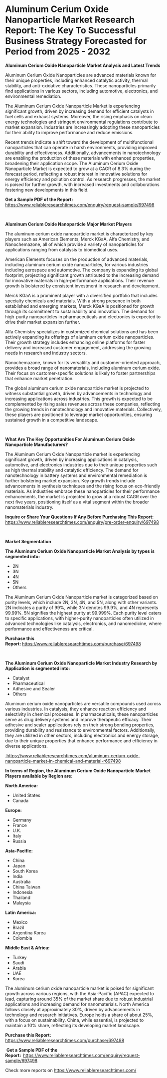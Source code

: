 <p><h1>Aluminum Cerium Oxide Nanoparticle Market Research Report: The Key To Successful Business Strategy Forecasted for Period from 2025 - 2032</h1></p><p><strong>Aluminum Cerium Oxide Nanoparticle Market Analysis and Latest Trends</strong></p>
<p><p>Aluminum Cerium Oxide Nanoparticles are advanced materials known for their unique properties, including enhanced catalytic activity, thermal stability, and anti-oxidative characteristics. These nanoparticles primarily find applications in various sectors, including automotive, electronics, and environmental remediation.</p><p>The Aluminum Cerium Oxide Nanoparticle Market is experiencing significant growth, driven by increasing demand for efficient catalysts in fuel cells and exhaust systems. Moreover, the rising emphasis on clean energy technologies and stringent environmental regulations contribute to market expansion. Industries are increasingly adopting these nanoparticles for their ability to improve performance and reduce emissions.</p><p>Recent trends indicate a shift toward the development of multifunctional nanoparticles that can operate in harsh environments, providing improved durability and effectiveness. Additionally, advancements in nanotechnology are enabling the production of these materials with enhanced properties, broadening their application scope. The Aluminum Cerium Oxide Nanoparticle Market is expected to grow at a CAGR of 8.3% during the forecast period, reflecting a robust interest in innovative solutions for energy efficiency and pollution control. As research progresses, the market is poised for further growth, with increased investments and collaborations fostering new developments in this field.</p></p>
<p><strong>Get a Sample PDF of the Report:&nbsp;</strong> <a href="https://www.reliableresearchtimes.com/enquiry/request-sample/697498?utm_campaign=3287&utm_medium=2&utm_source=Github&utm_content=ia&utm_term=23032025&utm_id=aluminum-cerium-oxide-nanoparticle">https://www.reliableresearchtimes.com/enquiry/request-sample/697498</a></p>
<p>&nbsp;</p>
<p><strong>Aluminum Cerium Oxide Nanoparticle Major Market Players</strong></p>
<p><p>The aluminum cerium oxide nanoparticle market is characterized by key players such as American Elements, Merck KGaA, Alfa Chemistry, and Nanochemazone, all of which provide a variety of nanoparticles for applications ranging from catalysis to biomedical uses.</p><p>American Elements focuses on the production of advanced materials, including aluminum cerium oxide nanoparticles, for various industries including aerospace and automotive. The company is expanding its global footprint, projecting significant growth attributed to the increasing demand for innovative materials in high-performance applications. Their revenue growth is bolstered by consistent investment in research and development.</p><p>Merck KGaA is a prominent player with a diversified portfolio that includes specialty chemicals and materials. With a strong presence in both established and emerging markets, Merck KGaA is positioned for growth through its commitment to sustainability and innovation. The demand for high-purity nanoparticles in pharmaceuticals and electronics is expected to drive their market expansion further.</p><p>Alfa Chemistry specializes in customized chemical solutions and has been actively expanding its offerings of aluminum cerium oxide nanoparticles. Their growth strategy includes enhancing online platforms for faster delivery and increased customer engagement, addressing the growing needs in research and industry sectors.</p><p>Nanochemazone, known for its versatility and customer-oriented approach, provides a broad range of nanomaterials, including aluminum cerium oxide. Their focus on customer-specific solutions is likely to foster partnerships that enhance market penetration.</p><p>The global aluminum cerium oxide nanoparticle market is projected to witness substantial growth, driven by advancements in technology and increasing applications across industries. This growth is expected to be complemented by rising sales revenues across these companies, reflecting the growing trends in nanotechnology and innovative materials. Collectively, these players are positioned to leverage market opportunities, ensuring sustained growth in a competitive landscape.</p></p>
<p>&nbsp;</p>
<p><strong>What Are The Key Opportunities For Aluminum Cerium Oxide Nanoparticle Manufacturers?</strong></p>
<p><p>The Aluminum Cerium Oxide Nanoparticle market is experiencing significant growth, driven by increasing applications in catalysis, automotive, and electronics industries due to their unique properties such as high thermal stability and catalytic efficiency. The demand for nanotechnology in battery systems and environmental remediation is further bolstering market expansion. Key growth trends include advancements in synthesis techniques and the rising focus on eco-friendly materials. As industries embrace these nanoparticles for their performance enhancements, the market is projected to grow at a robust CAGR over the next five years, positioning itself as a vital segment within the broader nanomaterials industry.</p></p>
<p><strong>Inquire or Share Your Questions If Any Before Purchasing This Report:</strong> <a href="https://www.reliableresearchtimes.com/enquiry/pre-order-enquiry/697498?utm_campaign=3287&utm_medium=2&utm_source=Github&utm_content=ia&utm_term=23032025&utm_id=aluminum-cerium-oxide-nanoparticle">https://www.reliableresearchtimes.com/enquiry/pre-order-enquiry/697498</a></p>
<p>&nbsp;</p>
<p><strong>Market Segmentation</strong></p>
<p><strong>The Aluminum Cerium Oxide Nanoparticle Market Analysis by types is segmented into:</strong></p>
<p><ul><li>2N</li><li>3N</li><li>4N</li><li>5N</li><li>Others</li></ul></p>
<p><p>The Aluminum Cerium Oxide Nanoparticle market is categorized based on purity levels, which include 2N, 3N, 4N, and 5N, along with other variants. 2N indicates a purity of 99%, while 3N denotes 99.9%, and 4N represents 99.99%. 5N signifies the highest purity at 99.999%. Each purity level caters to specific applications, with higher-purity nanoparticles often utilized in advanced technologies like catalysis, electronics, and nanomedicine, where performance and effectiveness are critical.</p></p>
<p><strong>Purchase this Report:&nbsp;</strong><a href="https://www.reliableresearchtimes.com/purchase/697498?utm_campaign=3287&utm_medium=2&utm_source=Github&utm_content=ia&utm_term=23032025&utm_id=aluminum-cerium-oxide-nanoparticle">https://www.reliableresearchtimes.com/purchase/697498</a></p>
<p>&nbsp;</p>
<p><strong>The Aluminum Cerium Oxide Nanoparticle Market Industry Research by Application is segmented into:</strong></p>
<p><ul><li>Catalyst</li><li>Pharmaceutical</li><li>Adhesive and Sealer</li><li>Others</li></ul></p>
<p><p>Aluminum cerium oxide nanoparticles are versatile compounds used across various industries. In catalysis, they enhance reaction efficiency and selectivity in chemical processes. In pharmaceuticals, these nanoparticles serve as drug delivery systems and improve therapeutic efficacy. Their adhesive and sealer applications rely on their strong bonding properties, providing durability and resistance to environmental factors. Additionally, they are utilized in other sectors, including electronics and energy storage, due to their unique properties that enhance performance and efficiency in diverse applications.</p></p>
<p><a href="https://www.reliableresearchtimes.com/aluminum-cerium-oxide-nanoparticle-market-in-chemical-and-material-r697498?utm_campaign=3287&utm_medium=2&utm_source=Github&utm_content=ia&utm_term=23032025&utm_id=aluminum-cerium-oxide-nanoparticle">&nbsp;https://www.reliableresearchtimes.com/aluminum-cerium-oxide-nanoparticle-market-in-chemical-and-material-r697498</a></p>
<p><strong>In terms of Region, the Aluminum Cerium Oxide Nanoparticle Market Players available by Region are:</strong></p>
<p>
    <p> <strong> North America: </strong>
        <ul>
            <li>United States</li>
            <li>Canada</li>
        </ul>
        </p> 
    <p> <strong> Europe: </strong>
        <ul>
            <li>Germany</li>
            <li>France</li>
            <li>U.K.</li>
            <li>Italy</li>
            <li>Russia</li>
        </ul>
        </p> 
    <p> <strong> Asia-Pacific: </strong>
        <ul>
            <li>China</li>
            <li>Japan</li>
            <li>South Korea</li>
            <li>India</li>
            <li>Australia</li>
            <li>China Taiwan</li>
            <li>Indonesia</li>
            <li>Thailand</li>
            <li>Malaysia</li>
        </ul>
        </p> 
    <p> <strong> Latin America: </strong>
        <ul>
            <li>Mexico</li>
            <li>Brazil</li>
            <li>Argentina Korea</li>
            <li>Colombia</li>
        </ul>
        </p> 
    <p> <strong> Middle East & Africa: </strong>
        <ul>
            <li>Turkey</li>
            <li>Saudi</li>
            <li>Arabia</li>
            <li>UAE</li>
            <li>Korea</li>
        </ul>
    </p>
    </p>
<p><p>The aluminum cerium oxide nanoparticle market is poised for significant growth across various regions, with the Asia-Pacific (APAC) expected to lead, capturing around 35% of the market share due to robust industrial applications and increasing demand for nanomaterials. North America follows closely at approximately 30%, driven by advancements in technology and research initiatives. Europe holds a share of about 25%, with a focus on sustainability. China, while essential, is projected to maintain a 10% share, reflecting its developing market landscape.</p></p>
<p><strong>Purchase this Report: </strong><a href="https://www.reliableresearchtimes.com/purchase/697498?utm_campaign=3287&utm_medium=2&utm_source=Github&utm_content=ia&utm_term=23032025&utm_id=aluminum-cerium-oxide-nanoparticle">https://www.reliableresearchtimes.com/purchase/697498</a></p>
<p>&nbsp;<strong>Get a Sample PDF of the Report:&nbsp;&nbsp;</strong><a href="https://www.reliableresearchtimes.com/enquiry/request-sample/697498?utm_campaign=3287&utm_medium=2&utm_source=Github&utm_content=ia&utm_term=23032025&utm_id=aluminum-cerium-oxide-nanoparticle">https://www.reliableresearchtimes.com/enquiry/request-sample/697498</a></p>
<p><strong></strong></p>
<p>Check more reports on <a href="https://www.reliableresearchtimes.com/?utm_campaign=3287&utm_medium=2&utm_source=Github&utm_content=ia&utm_term=23032025&utm_id=aluminum-cerium-oxide-nanoparticle">https://www.reliableresearchtimes.com/</a></p>